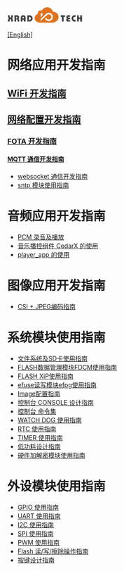 
![](../../images/XRADIOTECHLOGO.png)

[[English]](index-en.md)

# 网络应用开发指南
## [WiFi 开发指南](./wifi-dev.md)
## [网络配置开发指南]()
### [FOTA 开发指南]()
#### [MQTT 通信开发指南]()
* [websocket 通信开发指南]()
* [sntp 模块使用指南]()

# 音频应用开发指南
* [PCM 录音及播放]()
* [音乐播控组件 CedarX 的使用]()
* [player_app 的使用]()

# 图像应用开发指南
* [CSI + JPEG编码指南]()

# 系统模块使用指南
* [文件系统及SD卡使用指南]()
* [FLASH数据管理模块FDCM使用指南]()
* [FLASH XiP使用指南]()
* [efuse读写模块efpg使用指南]()
* [Image配置指南]()
* [控制台 CONSOLE 设计指南]()
* [控制台 命令集]()
* [WATCH DOG 使用指南]()
* [RTC 使用指南]()
* [TIMER 使用指南]()
* [低功耗设计指南]()
* [硬件加解密模块使用指南]()

# 外设模块使用指南
* [GPIO 使用指南]()
* [UART 使用指南]()
* [I2C 使用指南]()
* [SPI 使用指南]()
* [PWM 使用指南]()
* [Flash 读/写/擦除操作指南]()
* [按键设计指南]()

